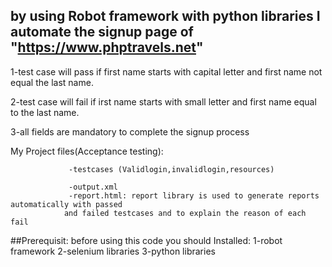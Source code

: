 ## by using Robot framework with python libraries I automate the signup page of "https://www.phptravels.net" 


1-test case will pass if first name starts with capital letter and first name not equal the last name.

2-test case will fail if irst name starts with small letter and first name equal to the last name.

3-all fields are mandatory to complete the signup process 


My Project files(Acceptance testing):
                 
                 
                 -testcases (Validlogin,invalidlogin,resources)
                 
                 -output.xml 
                 -report.html: report library is used to generate reports automatically with passed 
                and failed testcases and to explain the reason of each fail
               

##Prerequisit:
before using this code you should Installed:
1-robot framework 
2-selenium libraries 
3-python libraries
